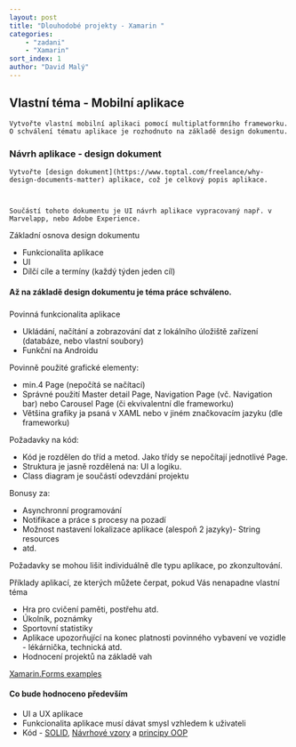 ```yaml
---
layout: post
title: "Dlouhodobé projekty - Xamarin "
categories:
    - "zadani"
    - "Xamarin"
sort_index: 1
author: "David Malý"
--- 
```



## Vlastní téma - Mobilní aplikace


    Vytvořte vlastní mobilní aplikaci pomocí multiplatformního frameworku. O schválení tématu aplikace je rozhodnuto na základě design dokumentu.


### Návrh aplikace - design dokument


    Vytvořte [design dokument](https://www.toptal.com/freelance/why-design-documents-matter) aplikace, což je celkový popis aplikace.



    Součástí tohoto dokumentu je UI návrh aplikace vypracovaný např. v Marvelapp, nebo Adobe Experience.



Základní osnova design dokumentu


- Funkcionalita aplikace
- UI
- Dílčí cíle a termíny (každý týden jeden cíl)


#### Až na základě design dokumentu je téma práce schváleno.

### Povinná funkcionalita aplikace

- Ukládání, načítání a zobrazování dat z lokálního úložiště zařízení (databáze, nebo vlastní soubory)
- Funkční na Androidu

Povinně použité grafické elementy:
- min.4 Page (nepočítá se načítací)
- Správné použití Master detail Page, Navigation Page (vč. Navigation bar) nebo Carousel Page (či ekvivalentní dle frameworku)
- Většina grafiky ja psaná v XAML nebo v jiném značkovacím jazyku (dle frameworku)

Požadavky na kód:
- Kód je rozdělen do tříd a metod. Jako třídy se nepočítají jednotlivé Page.
- Struktura je jasně rozdělená na: UI a logiku.
- Class diagram je součástí odevzdání projektu

Bonusy za:
- Asynchronní programování
- Notifikace a práce s procesy na pozadí
- Možnost nastavení lokalizace aplikace (alespoň 2 jazyky)- String resources
- atd.



Požadavky se mohou lišit individuálně dle typu aplikace, po zkonzultování.



Příklady aplikací, ze kterých můžete čerpat, pokud Vás nenapadne vlastní téma


- Hra pro cvičení paměti, postřehu atd.
- Úkolník, poznámky
- Sportovní statistiky
- Aplikace upozorňující na konec platnosti povinného vybavení ve vozidle - lékárnička, technická atd.
- Hodnocení projektů na základě vah



[Xamarin.Forms examples](https://developer.xamarin.com/samples/xamarin-forms/all/)


#### Co bude hodnoceno především

- UI a UX aplikace
- Funkcionalita aplikace musí dávat smysl vzhledem k uživateli
- Kód - [SOLID](https://www.zdrojak.cz/clanky/navrhove-principy-solid/), [Návrhové vzory](https://sourcemaking.com/design_patterns) a [principy OOP](https://anampiu.github.io/blog/OOP-principles/)

